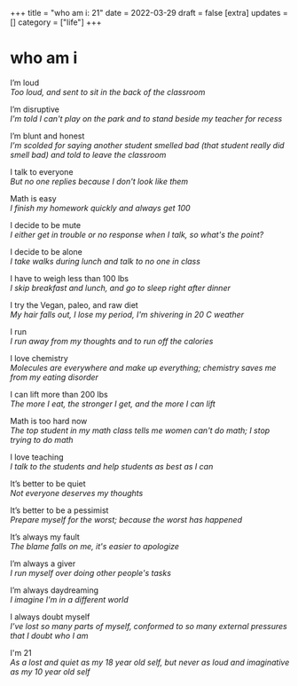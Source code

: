 +++
title = "who am i: 21"
date = 2022-03-29
draft = false
[extra]
updates = []
category = ["life"]
+++

# who am i
I’m loud  
*Too loud, and sent to sit in the back of the classroom*

I’m disruptive  
*I'm told I can't play on the park and to stand beside my teacher for recess*

I’m blunt and honest  
*I'm scolded for saying another student smelled bad (that student really did smell bad) and told to leave the classroom* 

I talk to everyone  
*But no one replies because I don't look like them*

Math is easy  
*I finish my homework quickly and always get 100*

I decide to be mute  
*I either get in trouble or no response when I talk, so what's the point?*

I decide to be alone   
*I take walks during lunch and talk to no one in class*

I have to weigh less than 100 lbs   
*I skip breakfast and lunch, and go to sleep right after dinner*

I try the Vegan, paleo, and raw diet  
*My hair falls out, I lose my period, I'm shivering in 20 C weather*

I run   
*I run away from my thoughts and to run off the calories*

I love chemistry  
*Molecules are everywhere and make up everything; chemistry saves me from my eating disorder*

I can lift more than 200 lbs  
*The more I eat, the stronger I get, and the more I can lift*

Math is too hard now  
*The top student in my math class tells me women can't do math; I stop trying to do math*

I love teaching  
*I talk to the students and help students as best as I can*

It’s better to be quiet  
*Not everyone deserves my thoughts*

It’s better to be a pessimist   
*Prepare myself for the worst; because the worst has happened*

It’s always my fault  
*The blame falls on me, it's easier to apologize*

I’m always a giver   
*I run myself over doing other people's tasks*

I’m always daydreaming   
*I imagine I'm in a different world*

I always doubt myself  
*I've lost so many parts of myself, conformed to so many external pressures that I doubt who I am*

I'm 21  
*As a lost and quiet as my 18 year old self, but never as loud and imaginative as my 10 year old self*


